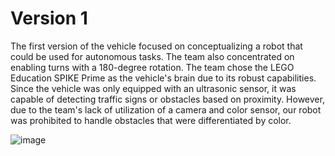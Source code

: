 # Version 1
  The first version of the vehicle focused on conceptualizing a robot that could be used for autonomous tasks. The team also concentrated on enabling turns with a 180-degree rotation. The team chose the LEGO Education SPIKE Prime as the vehicle's brain due to its robust capabilities. Since the vehicle was only equipped with an ultrasonic sensor, it was capable of detecting traffic signs or obstacles based on proximity. However, due to the team's lack of utilization of a camera and color sensor, our robot was prohibited to handle obstacles that were differentiated by color.

 ![image](https://github.com/user-attachments/assets/156feea5-8144-430e-a051-c370eecf6d76)

